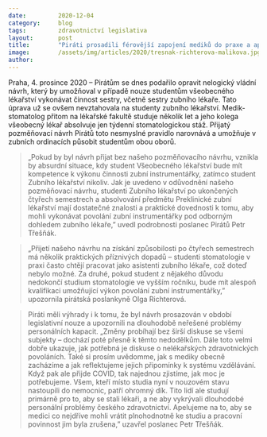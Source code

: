 ```yaml
---
date:         2020-12-04
category:     blog
tags:         zdravotnictví legislativa
layout:       post
title:        "Piráti prosadili férovější zapojení mediků do praxe a apelují na zrušení jejich pracovní povinnosti"
image:        /assets/img/articles/2020/tresnak-richterova-malikova.jpg
author:       
---
```

 



Praha, 4. prosince 2020 – Pirátům se dnes podařilo opravit nelogický vládní návrh, který by umožňoval v případě nouze studentům všeobecného lékařství vykonávat činnost sestry, včetně sestry zubního lékaře. Tato úprava už se ovšem nevztahovala na studenty zubního lékařství. Medik-stomatolog přitom na lékařské fakultě studuje několik let a jeho kolega všeobecný lékař absolvuje jen týdenní stomatologickou stáž. Přijatý pozměňovací návrh Pirátů toto nesmyslné pravidlo narovnává a umožňuje v zubních ordinacích působit studentům obou oborů. 

> „Pokud by byl návrh přijat bez našeho pozměňovacího návrhu, vznikla by absurdní situace, kdy student Všeobecného lékařství bude mít kompetence k výkonu činnosti zubní instrumentářky, zatímco student Zubního lékařství nikoliv. Jak je uvedeno v odůvodnění našeho pozměňovací návrhu, studenti Zubního lékařství po ukončených čtyřech semestrech a absolvování předmětu Preklinické zubní lékařství mají dostatečné znalosti a praktické dovednosti k tomu, aby mohli vykonávat povolání zubní instrumentářky pod odborným dohledem zubního lékaře,” uvedl podrobnosti poslanec Pirátů Petr Třešňák.

> „Přijetí našeho návrhu na získání způsobilosti po čtyřech semestrech má několik praktických příznivých dopadů – studenti stomatologie v praxi často chtějí pracovat jako asistenti zubního lékaře, což doteď nebylo možné. Za druhé, pokud student z nějakého důvodu nedokončí studium stomatologie ve vyšším ročníku, bude mít alespoň kvalifikaci umožňující výkon povolání zubní instrumentářky,” upozornila pirátská poslankyně Olga Richterová. 

> Piráti měli výhrady i k tomu, že byl návrh prosazován v období legislativní nouze a upozornili na dlouhodobě neřešené problémy personálních kapacit. „Změny probíhají bez širší diskuse se všemi subjekty – dochází poté přesně k těmto nedodělkům. Dále toto velmi dobře ukazuje, jak potřebná je diskuse o nelékařských zdravotnických povoláních. Také si prosím uvědomme, jak s mediky obecně zacházíme a jak reflektujeme jejich připomínky k systému vzdělávání. Když pak ale přijde COVID, tak najednou zjistíme, jak moc je potřebujeme. Všem, kteří místo studia nyní v nouzovém stavu nastoupili do nemocnic, patří ohromný dík. Tito lidí ale studují primárně pro to, aby se stali lékaři, a ne aby vykrývali dlouhodobé personální problémy českého zdravotnictví. Apelujeme na to, aby se medici co nejdříve mohli vrátit plnohodnotně ke studiu a pracovní povinnost jim byla zrušena,” uzavřel poslanec Petr Třešňák.
